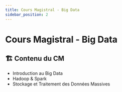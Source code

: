 ```yaml
---
title: Cours Magistral - Big Data
sidebar_position: 2
---
```


# Cours Magistral - Big Data

## 🏗 Contenu du CM
- Introduction au Big Data
- Hadoop & Spark
- Stockage et Traitement des Données Massives

